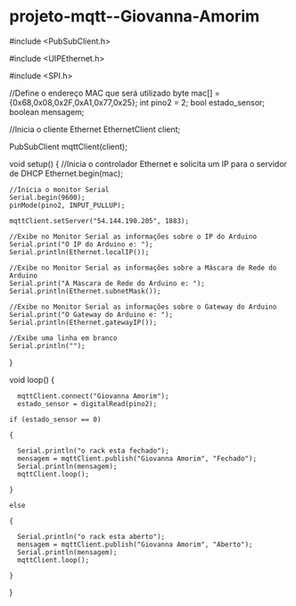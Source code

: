 # projeto-mqtt--Giovanna-Amorim
#include <PubSubClient.h>

#include <UIPEthernet.h>

#include <SPI.h>


//Define o endereço MAC que será utilizado
byte mac[] = {0x68,0x08,0x2F,0xA1,0x77,0x25};
int pino2 = 2;
bool estado_sensor;
boolean mensagem;

//Inicia o cliente Ethernet
EthernetClient client;

PubSubClient mqttClient(client);

void setup() {
    //Inicia o controlador Ethernet e solicita um IP para o servidor de DHCP
    Ethernet.begin(mac);

    //Inicia o monitor Serial
    Serial.begin(9600);
    pinMode(pino2, INPUT_PULLUP);

    mqttClient.setServer("54.144.190.205", 1883);

    //Exibe no Monitor Serial as informações sobre o IP do Arduino
    Serial.print("O IP do Arduino e: ");
    Serial.println(Ethernet.localIP());

    //Exibe no Monitor Serial as informações sobre a Máscara de Rede do Arduino
    Serial.print("A Mascara de Rede do Arduino e: ");
    Serial.println(Ethernet.subnetMask());

    //Exibe no Monitor Serial as informações sobre o Gateway do Arduino
    Serial.print("O Gateway do Arduino e: ");
    Serial.println(Ethernet.gatewayIP());

    //Exibe uma linha em branco
    Serial.println("");

}

void loop() {

      mqttClient.connect("Giovanna Amorim");
      estado_sensor = digitalRead(pino2);

    if (estado_sensor == 0)

    {

      Serial.println("o rack esta fechado");
      mensagem = mqttClient.publish("Giovanna Amorim", "Fechado");
      Serial.println(mensagem);
      mqttClient.loop();
      
    }

    else

    {

      Serial.println("o rack esta aberto");
      mensagem = mqttClient.publish("Giovanna Amorim", "Aberto");
      Serial.println(mensagem);
      mqttClient.loop();
      
    }
    
     

    
}
